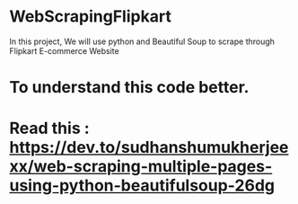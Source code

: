 # WebScrapingFlipkart
In this project, We will use python and Beautiful Soup to scrape through Flipkart E-commerce Website

# To understand this code better. 

# Read this : https://dev.to/sudhanshumukherjeexx/web-scraping-multiple-pages-using-python-beautifulsoup-26dg
